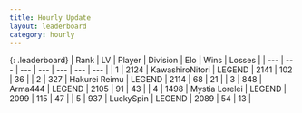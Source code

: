 ```yaml
---
title: Hourly Update
layout: leaderboard
category: hourly
---
```


{: .leaderboard}
| Rank | LV | Player | Division | Elo | Wins | Losses |
| --- | --- | --- | --- | --- | --- | --- |
| <span data-change="0">1</span> | 2124 | <span title="ID: 164871">KawashiroNitori</span> | LEGEND | <span data-change="0">2141</span> | <span data-change="0">102</span> | <span data-change="0">36</span> |
| <span data-change="0">2</span> | 327 | <span title="ID: 106555">Hakurei Reimu</span> | LEGEND | <span data-change="0">2114</span> | <span data-change="0">68</span> | <span data-change="0">21</span> |
| <span data-change="0">3</span> | 848 | <span title="ID: 1034">Arma444</span> | LEGEND | <span data-change="0">2105</span> | <span data-change="0">91</span> | <span data-change="0">43</span> |
| <span data-change="0">4</span> | 1498 | <span title="ID: 315148">Mystia Lorelei</span> | LEGEND | <span data-change="0">2099</span> | <span data-change="0">115</span> | <span data-change="0">47</span> |
| <span data-change="0">5</span> | 937 | <span title="ID: 498412">LuckySpin</span> | LEGEND | <span data-change="5">2089</span> | <span data-change="1">54</span> | <span data-change="0">13</span> |